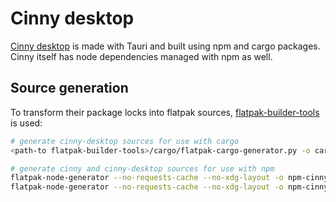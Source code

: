 # Cinny desktop
[Cinny desktop](https://github.com/cinnyapp/cinny-desktop.git) is made with Tauri and built using npm and cargo packages. Cinny itself has node dependencies managed with npm as well.

## Source generation
To transform their package locks into flatpak sources, [flatpak-builder-tools](https://github.com/flatpak/flatpak-builder-tools) is used:

```sh
# generate cinny-desktop sources for use with cargo
<path-to flatpak-builder-tools>/cargo/flatpak-cargo-generator.py -o cargo-sources.json <path-to cinny-desktop>/src-tauri/Cargo.lock

# generate cinny and cinny-desktop sources for use with npm
flatpak-node-generator --no-requests-cache --no-xdg-layout -o npm-cinny-desktop-sources.json npm <path-to cinny-desktop>/package-lock.json
flatpak-node-generator --no-requests-cache --no-xdg-layout -o npm-cinny-sources.json npm <path-to cinny-desktop>/cinny/package-lock.json
```
